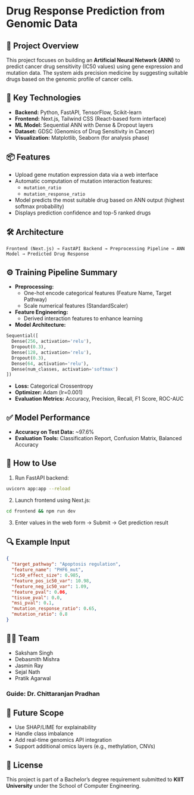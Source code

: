 # Drug Response Prediction from Genomic Data

## 🔬 Project Overview
This project focuses on building an **Artificial Neural Network (ANN)** to predict cancer drug sensitivity (IC50 values) using gene expression and mutation data. The system aids precision medicine by suggesting suitable drugs based on the genomic profile of cancer cells.

## 🧠 Key Technologies
- **Backend:** Python, FastAPI, TensorFlow, Scikit-learn
- **Frontend:** Next.js, Tailwind CSS (React-based form interface)
- **ML Model:** Sequential ANN with Dense & Dropout layers
- **Dataset:** GDSC (Genomics of Drug Sensitivity in Cancer)
- **Visualization:** Matplotlib, Seaborn (for analysis phase)

## 📦 Features
- Upload gene mutation expression data via a web interface
- Automatic computation of mutation interaction features:
  - `mutation_ratio`
  - `mutation_response_ratio`
- Model predicts the most suitable drug based on ANN output (highest softmax probability)
- Displays prediction confidence and top-5 ranked drugs

## 🛠 Architecture
```
Frontend (Next.js) → FastAPI Backend → Preprocessing Pipeline → ANN Model → Predicted Drug Response
```

## ⚙️ Training Pipeline Summary
- **Preprocessing:**
  - One-hot encode categorical features (Feature Name, Target Pathway)
  - Scale numerical features (StandardScaler)
- **Feature Engineering:**
  - Derived interaction features to enhance learning
- **Model Architecture:**
```python
Sequential([
  Dense(256, activation='relu'),
  Dropout(0.3),
  Dense(128, activation='relu'),
  Dropout(0.3),
  Dense(64, activation='relu'),
  Dense(num_classes, activation='softmax')
])
```
- **Loss:** Categorical Crossentropy
- **Optimizer:** Adam (lr=0.001)
- **Evaluation Metrics:** Accuracy, Precision, Recall, F1 Score, ROC-AUC

## ✅ Model Performance
- **Accuracy on Test Data:** ~97.6%
- **Evaluation Tools:** Classification Report, Confusion Matrix, Balanced Accuracy

## 🧪 How to Use
1. Run FastAPI backend:
```bash
uvicorn app:app --reload
```
2. Launch frontend using Next.js:
```bash
cd frontend && npm run dev
```
3. Enter values in the web form → Submit → Get prediction result

## 🔍 Example Input
```json
{
  "target_pathway": "Apoptosis regulation",
  "feature_name": "PHF6_mut",
  "ic50_effect_size": 0.985,
  "feature_pos_ic50_var": 10.98,
  "feature_neg_ic50_var": 1.09,
  "feature_pval": 0.06,
  "tissue_pval": 0.0,
  "msi_pval": 0.1,
  "mutation_response_ratio": 0.65,
  "mutation_ratio": 0.8
}
```

## 👨‍🔬 Team

- Saksham Singh
- Debasmith Mishra
- Jasmin Ray
- Sejal Nath
- Pratik Agarwal

### Guide: Dr. Chittaranjan Pradhan

## 📌 Future Scope
- Use SHAP/LIME for explainability
- Handle class imbalance
- Add real-time genomics API integration
- Support additional omics layers (e.g., methylation, CNVs)

## 📄 License
This project is part of a Bachelor’s degree requirement submitted to **KIIT University** under the School of Computer Engineering.

